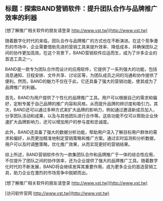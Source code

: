 ## **标题：探索BAND营销软件：提升团队合作与品牌推广效率的利器**

[想了解推广相关软件的朋友请登录 http://www.vst.tw](http://www.vst.tw)

随着数字化时代的来临，团队合作与品牌推广的方式也在不断演进。在这个竞争激烈的市场中，企业需要借助先进的营销工具来提升效率、降低成本，并确保团队之间的协作更加高效。在这个背景下，BAND营销软件应运而生，成为了许多企业的首选工具之一。

BAND是一款专为团队合作而设计的应用软件，它提供了一系列强大的功能，包括消息通知、日程安排、文件共享、讨论区等，为团队成员之间的沟通和协作提供了便利。然而，BAND的魅力不仅在于此，它还具备了强大的营销功能，使其成为了品牌推广的利器。

首先，BAND为用户提供了个性化的品牌推广工具。用户可以根据自己的需求和偏好，定制专属于自己品牌的推广内容和风格，从而提升品牌的辨识度和吸引力。其次，BAND还可以通过多种方式来扩大品牌的影响力，例如通过邀请新成员加入，分享团队活动和成果，以及与其他团队进行合作等。这些功能不仅可以帮助企业快速扩大品牌影响力，还可以增加用户的参与度和忠诚度。

此外，BAND还具备了强大的数据分析功能，帮助用户深入了解目标用户群体的需求和偏好，从而更加精准地制定营销策略和推广方案。通过实时监测和分析数据，用户可以及时调整策略，优化推广效果，从而实现更好的营销结果。

综上所述，BAND营销软件作为一款集团队合作和品牌推广于一体的综合性应用，不仅提升了团队之间的协作效率，还为企业提供了强大的品牌推广工具。随着数字化时代的不断发展，BAND将会继续发挥其重要作用，成为更多企业的首选营销工具，助力企业在激烈的市场竞争中脱颖而出。

[想了解推广相关软件的朋友请登录 http://www.vst.tw](http://www.vst.tw)


[访问软件官网 http://www.vst.tw](http://www.vst.tw)
